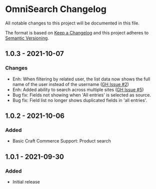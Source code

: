 # OmniSearch Changelog

All notable changes to this project will be documented in this file.

The format is based on [Keep a Changelog](http://keepachangelog.com/) and this project adheres to [Semantic Versioning](http://semver.org/).

## 1.0.3 - 2021-10-07
### Changes
- Enh: When filtering by related user, the list data now shows the full name of the user instead of the username ([GH Issue #2](https://github.com/bitmatrixstudio/craft-omnisearch/issues/2)) 
- Enh: Added ability to search across multiple sites ([GH Issue #5](https://github.com/bitmatrixstudio/craft-omnisearch/issues/5)) 
- Bug fix: Fields not showing when 'All entries' is selected as source.
- Bug fix: Field list no longer shows duplicated fields in 'all entries'.

## 1.0.2 - 2021-10-06
### Added
- Basic Craft Commerce Support: Product search

## 1.0.1 - 2021-09-30
### Added
- Initial release
